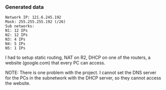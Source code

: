 ### Generated data

```
Network IP: 121.6.245.192
Mask: 255.255.255.192 (/26)
Sub networks:
N1: 12 IPs
N2: 12 IPs
N3: 4 IPs
N4: 5 IPs
N5: 1 IPs
```

I had to setup static routing, NAT on R2, DHCP on one of the routers, a website (google.com) that every PC can access.

NOTE: There is one problem with the project. I cannot set the DNS server for the PCs in the subnetwork with the DHCP server, so they cannot access the website.